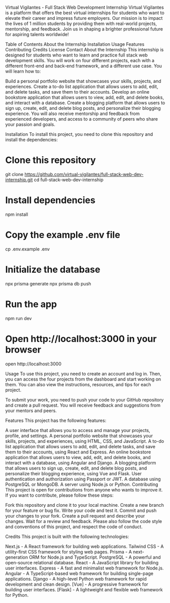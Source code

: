 Virtual Vigilantes - Full Stack Web Development Internship
Virtual Vigilantes is a platform that offers the best virtual internships for students who want to elevate their career and impress future employers. Our mission is to impact the lives of 1 million students by providing them with real-world projects, mentorship, and feedback. Join us in shaping a brighter professional future for aspiring talents worldwide!

Table of Contents
About the Internship
Installation
Usage
Features
Contributing
Credits
License
Contact
About the Internship
This internship is designed for students who want to learn and practice full stack web development skills. You will work on four different projects, each with a different front-end and back-end framework, and a different use case. You will learn how to:

Build a personal portfolio website that showcases your skills, projects, and experiences.
Create a to-do list application that allows users to add, edit, and delete tasks, and save them to their accounts.
Develop an online bookstore application that allows users to view, add, edit, and delete books, and interact with a database.
Create a blogging platform that allows users to sign up, create, edit, and delete blog posts, and personalize their blogging experience.
You will also receive mentorship and feedback from experienced developers, and access to a community of peers who share your passion and goals.

Installation
To install this project, you need to clone this repository and install the dependencies:

# Clone this repository
git clone https://github.com/virtual-vigilantes/full-stack-web-dev-internship.git
cd full-stack-web-dev-internship

# Install dependencies
npm install

# Copy the example .env file
cp .env.example .env

# Initialize the database
npx prisma generate
npx prisma db push

# Run the app
npm run dev

# Open http://localhost:3000 in your browser
open http://localhost:3000

Usage
To use this project, you need to create an account and log in. Then, you can access the four projects from the dashboard and start working on them. You can also view the instructions, resources, and tips for each project.

To submit your work, you need to push your code to your GitHub repository and create a pull request. You will receive feedback and suggestions from your mentors and peers.

Features
This project has the following features:

A user interface that allows you to access and manage your projects, profile, and settings.
A personal portfolio website that showcases your skills, projects, and experiences, using HTML, CSS, and JavaScript.
A to-do list application that allows users to add, edit, and delete tasks, and save them to their accounts, using React and Express.
An online bookstore application that allows users to view, add, edit, and delete books, and interact with a database, using Angular and Django.
A blogging platform that allows users to sign up, create, edit, and delete blog posts, and personalize their blogging experience, using Vue and Flask.
User authentication and authorization using Passport or JWT.
A database using PostgreSQL or MongoDB.
A server using Node.js or Python.
Contributing
This project is open for contributions from anyone who wants to improve it. If you want to contribute, please follow these steps:

Fork this repository and clone it to your local machine.
Create a new branch for your feature or bug fix.
Write your code and test it.
Commit and push your changes to your fork.
Create a pull request and describe your changes.
Wait for a review and feedback.
Please also follow the code style and conventions of this project, and respect the code of conduct.

Credits
This project is built with the following technologies:

Next.js - A React framework for building web applications.
Tailwind CSS - A utility-first CSS framework for styling web pages.
Prisma - A next-generation ORM for Node.js and TypeScript.
PostgreSQL - A powerful and open-source relational database.
React - A JavaScript library for building user interfaces.
Express - A fast and minimalist web framework for Node.js.
Angular - A TypeScript-based web framework for building single-page applications.
Django - A high-level Python web framework for rapid development and clean design.
[Vue] - A progressive framework for building user interfaces.
[Flask] - A lightweight and flexible web framework for Python.
